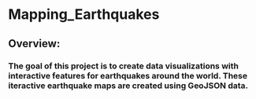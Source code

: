 # Mapping_Earthquakes

## Overview:

### The goal of this project is to create data visualizations with interactive features for earthquakes around the world. These iteractive earthquake maps are created using GeoJSON data.
